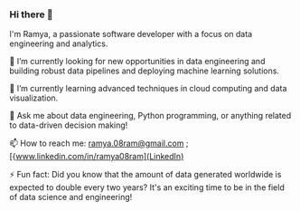 ### Hi there 👋

<!--
**RamyaR30/RamyaR30** is a ✨ _special_ ✨ repository because its `README.md` (this file) appears on your GitHub profile.

Here are some ideas to get you started:

- 🔭 I’m currently working on ...
- 🌱 I’m currently learning ...
- 👯 I’m looking to collaborate on ...
- 🤔 I’m looking for help with ...
- 💬 Ask me about ...
- 📫 How to reach me: ...
- 😄 Pronouns: ...
- ⚡ Fun fact: ...
-->
I'm Ramya, a passionate software developer with a focus on data engineering and analytics.

🔭 I’m currently looking for new opportunities in data engineering  and building robust data pipelines and deploying machine learning solutions.

🌱 I’m currently learning advanced techniques in cloud computing and data visualization.

💬 Ask me about data engineering, Python programming, or anything related to data-driven decision making!

📫 How to reach me: [ramya.08ram@gmail.com](mailto:ramya.08ram@gmail.com) ;[{www.linkedin.com/in/ramya08ram](LinkedIn)

⚡ Fun fact: Did you know that the amount of data generated worldwide is expected to double every two years? It's an exciting time to be in the field of data science and engineering!

